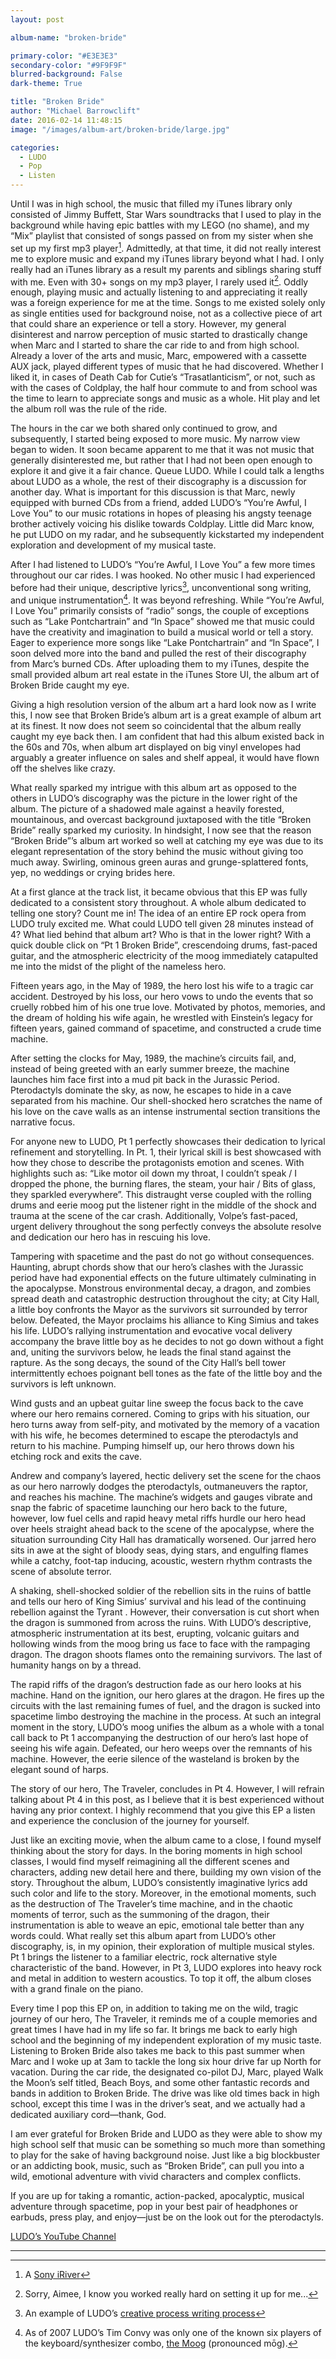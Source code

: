 ```yaml
---
layout: post

album-name: "broken-bride"

primary-color: "#E3E3E3"
secondary-color: "#9F9F9F"
blurred-background: False
dark-theme: True

title: "Broken Bride"
author: "Michael Barrowclift"
date: 2016-02-14 11:48:15
image: "/images/album-art/broken-bride/large.jpg"

categories:
  - LUDO
  - Pop
  - Listen
---
```


Until I was in high school, the music that filled my iTunes library only consisted of Jimmy Buffett, Star Wars soundtracks that I used to play in the background while having epic battles with my LEGO (no shame), and my “Mix” playlist that consisted of songs passed on from my sister when she set up my first mp3 player[^mp3player]. Admittedly, at that time, it did not really interest me to explore music and expand my iTunes library beyond what I had. I only really had an iTunes library as a result my parents and siblings sharing stuff with me. Even with 30+ songs on my mp3 player, I rarely used it[^apology]. Oddly enough, playing music and actually listening to and appreciating it really was a foreign experience for me at the time. Songs to me existed solely only as single entities used for background noise, not as a collective piece of art that could share an experience or tell a story. However, my general disinterest and narrow perception of music started to drastically change when Marc and I started to share the car ride to and from high school. Already a lover of the arts and music, Marc, empowered with a cassette AUX jack, played different types of music that he had discovered. Whether I liked it, in cases of Death Cab for Cutie’s “Trasatlanticism”, or not, such as with the cases of Coldplay, the half hour commute to and from school was the time to learn to appreciate songs and music as a whole. Hit play and let the album roll was the rule of the ride.

The hours in the car we both shared only continued to grow, and subsequently, I started being exposed to more music. My narrow view began to widen. It soon became apparent to me that it was not music that generally disinterested me, but rather that I had not been open enough to explore it and give it a fair chance. Queue LUDO. While I could talk a lengths about LUDO as a whole, the rest of their discography is a discussion for another day. What is important for this discussion is that Marc, newly equipped with burned CDs from a friend, added LUDO’s “You’re Awful, I Love You” to our music rotations in hopes of pleasing his angsty teenage brother actively voicing his dislike towards Coldplay. Little did Marc know, he put LUDO on my radar, and he subsequently kickstarted my independent exploration and development of my musical taste.

After I had listened to LUDO’s “You’re Awful, I Love You” a few more times throughout our car rides. I was hooked. No other music I had experienced before had their unique, descriptive lyrics[^ludocreativeprocess], unconventional song writing, and unique instrumentation[^moog].  It was beyond refreshing. While “You’re Awful, I Love You” primarily consists of “radio” songs, the couple of exceptions such as “Lake Pontchartrain” and “In Space” showed me that music could have the creativity and imagination to build a musical world or tell a story.  Eager to experience more songs like “Lake Pontchartrain” and “In Space”, I soon delved more into the band and pulled the rest of their discography from Marc’s burned CDs. After uploading them to my iTunes, despite the small provided album art real estate in the iTunes Store UI, the album art of Broken Bride caught my eye.

Giving a high resolution version of the album art a hard look now as I write this, I now see that Broken Bride’s album art is a great example of album art at its finest. It now does not seem so coincidental that the album really caught my eye back then. I am confident that had this album existed back in the 60s and 70s, when album art displayed on big vinyl envelopes had arguably a greater influence on sales and shelf appeal, it would have flown off the shelves like crazy.

What really sparked my intrigue with this album art as opposed to the others in LUDO’s discography was the picture in the lower right of the album. The picture of a shadowed male against a heavily forested, mountainous, and overcast background juxtaposed with the title “Broken Bride” really sparked my curiosity. In hindsight, I now see that the reason “Broken Bride”’s album art worked so well at catching my eye was due to its elegant representation of the story behind the music without giving too much away. Swirling, ominous green auras and grunge-splattered fonts, yep, no weddings or crying brides here.

At a first glance at the track list, it became obvious that this EP was fully dedicated to a consistent story throughout. A whole album dedicated to telling one story? Count me in! The idea of an entire EP rock opera from LUDO truly excited me. What could LUDO tell given 28 minutes instead of 4? What lied behind that album art? Who is that in the lower right? With a quick double click on “Pt 1 Broken Bride”, crescendoing drums, fast-paced guitar, and the atmospheric electricity of the moog immediately catapulted me into the midst of the plight of the nameless hero.

Fifteen years ago, in the May of 1989, the hero lost his wife to a tragic car accident. Destroyed by his loss, our hero vows to undo the events that so cruelly robbed him of his one true love. Motivated by photos, memories, and the dream of holding his wife again, he wrestled with Einstein’s legacy for fifteen years, gained command of spacetime, and constructed a crude time machine.

After setting the clocks for May, 1989, the machine’s circuits fail, and, instead of being greeted with an early summer breeze, the machine launches him face first into a mud pit back in the Jurassic Period. Pterodactyls dominate the sky, as now, he escapes to hide in a cave separated from his machine. Our shell-shocked hero scratches the name of his love on the cave walls as an intense instrumental section transitions the narrative focus.

For anyone new to LUDO, Pt 1 perfectly showcases their dedication to lyrical refinement and storytelling.  In Pt. 1, their lyrical skill is best showcased with how they chose to describe the protagonists emotion and scenes. With highlights such as: “Like motor oil down my throat, I couldn’t speak / I dropped the phone, the burning flares, the steam, your hair / Bits of glass, they sparkled everywhere”. This distraught verse coupled with the rolling drums and eerie moog put the listener right in the middle of the shock and trauma at the scene of the car crash. Additionally, Volpe’s fast-paced, urgent delivery throughout the song perfectly conveys the absolute resolve and dedication our hero has in rescuing his love.

Tampering with spacetime and the past do not go without consequences. Haunting, abrupt chords show that our hero’s clashes with the Jurassic period have had exponential effects on the future ultimately culminating in the apocalypse. Monstrous environmental decay, a dragon, and zombies spread death and catastrophic destruction throughout the city; at City Hall, a little boy confronts the Mayor as the survivors sit surrounded by terror below. Defeated, the Mayor proclaims his alliance to King Simius and takes his life. LUDO’s rallying instrumentation and evocative vocal delivery accompany the brave little boy as he decides to not go down without a fight and, uniting the survivors below, he leads the final stand against the rapture. As the song decays, the sound of the City Hall’s bell tower intermittently echoes poignant bell tones as the fate of the little boy and the survivors is left unknown.

Wind gusts and an upbeat guitar line sweep the focus back to the cave where our hero remains cornered. Coming to grips with his situation, our hero turns away from self-pity, and motivated by the memory of a vacation with his wife, he becomes determined to escape the pterodactyls and return to his machine. Pumping himself up, our hero throws down his etching rock and exits the cave.

Andrew and company’s layered, hectic delivery set the scene for the chaos as our hero narrowly dodges the pterodactyls, outmaneuvers the raptor, and reaches his machine. The machine’s widgets and gauges vibrate and snap the fabric of spacetime launching our hero back to the future, however, low fuel cells and rapid heavy metal riffs hurdle our hero head over heels straight ahead back to the scene of the apocalypse, where the situation surrounding City Hall has dramatically worsened. Our jarred hero sits in awe at the sight of bloody seas, dying stars, and engulfing flames while a catchy, foot-tap inducing, acoustic, western rhythm contrasts the scene of absolute terror.

A shaking, shell-shocked soldier of the rebellion sits in the ruins of battle and tells our hero of King Simius’ survival and his lead of the continuing rebellion against the Tyrant . However, their conversation is cut short when the dragon is summoned from across the ruins. With LUDO’s descriptive, atmospheric instrumentation at its best, erupting, volcanic guitars and hollowing winds from the moog bring us face to face with the rampaging dragon. The dragon shoots flames onto the remaining survivors. The last of humanity hangs on by a thread.

The rapid riffs of the dragon’s destruction fade as our hero looks at his machine. Hand on the ignition, our hero glares at the dragon. He fires up the circuits with the last remaining fumes of fuel, and the dragon is sucked into spacetime limbo destroying the machine in the process. At such an integral moment in the story, LUDO’s moog unifies the album as a whole with a tonal call back to Pt 1 accompanying the destruction of our hero’s last hope of seeing his wife again. Defeated, our hero weeps over the remnants of his machine. However, the eerie silence of the wasteland is broken by the elegant sound of harps.

The story of our hero, The Traveler, concludes in Pt 4. However, I will refrain talking about Pt 4 in this post, as I believe that it is best experienced without having any prior context. I highly recommend that you give this EP a listen and experience the conclusion of the journey for yourself.

Just like an exciting movie, when the album came to a close, I found myself thinking about the story for days. In the boring moments in high school classes, I would find myself reimagining all the different scenes and characters, adding new detail here and there, building my own vision of the story. Throughout the album, LUDO’s consistently imaginative lyrics add such color and life to the story. Moreover, in the emotional moments, such as the destruction of The Traveler’s time machine, and in the chaotic moments of terror, such as the summoning of the dragon, their instrumentation is able to weave an epic, emotional tale better than any words could. What really set this album apart from LUDO’s other discography, is, in my opinion, their exploration of multiple musical styles. Pt 1 brings the listener to a familiar electric, rock alternative style characteristic of the band. However, in Pt 3, LUDO explores into heavy rock and metal in addition to western acoustics. To top it off, the album closes with a grand finale on the piano.

Every time I pop this EP on, in addition to taking me on the wild, tragic journey of our hero, The Traveler, it reminds me of a couple memories and great times I have had in my life so far. It brings me back to early high school and the beginning of my independent exploration of my music taste. Listening to Broken Bride also takes me back to this past summer when Marc and I woke up at 3am to tackle the long six hour drive far up North for vacation. During the car ride, the designated co-pilot DJ, Marc, played Walk the Moon’s self titled, Beach Boys, and some other fantastic records and bands in addition to Broken Bride. The drive was like old times back in high school, except this time I was in the driver’s seat, and we actually had a dedicated auxiliary cord—thank, God.

I am ever grateful for Broken Bride and LUDO as they were able to show my high school self that music can be something so much more than something to play for the sake of having background noise. Just like a big blockbuster or an addicting book, music, such as “Broken Bride”, can pull you into a wild, emotional adventure with vivid characters and complex conflicts.

If you are up for taking a romantic, action-packed, apocalyptic, musical adventure through spacetime, pop in your best pair of headphones or earbuds, press play, and enjoy—just be on the look out for the pterodactyls.

[LUDO’s YouTube Channel](https://www.youtube.com/user/TheLudoVideoThing/videos)

----------

[^mp3player]: A [Sony iRiver](http://goo.gl/11CNly)
[^apology]: Sorry, Aimee, I know you worked really hard on setting it up for me...
[^moog]: As of 2007 LUDO’s Tim Convy was only one of the known six players of the keyboard/synthesizer combo, [the Moog](https://www.youtube.com/watch?v=vAXhg_J1BGo) (pronounced mōɡ).
[^ludocreativeprocess]: An example of LUDO’s [creative process writing process](https://youtu.be/JvgpryBFWw0?t=1m18s)
